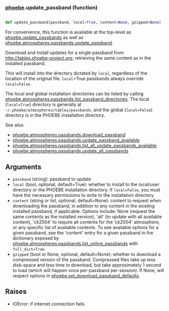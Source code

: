 ### [phoebe](phoebe.md).update_passband (function)


```py

def update_passband(passband, local=True, content=None, gzipped=None)

```



For convenience, this function is available at the top-level as
[phoebe.update_passbands](phoebe.update_passbands.md) as well as
[phoebe.atmospheres.passbands.update_passband](phoebe.atmospheres.passbands.update_passband.md).

Download and install updates for a single passband from
<a href="http://tables.phoebe-project.org">http://tables.phoebe-project.org</a>, retrieving
the same content as in the installed passband.

This will install into the directory dictated by `local`, regardless of the
location of the original file.  `local`=True passbands always override
`local=False`.

The local and global installation directories can be listed by calling
[phoebe.atmospheres.passbands.list_passband_directories](phoebe.atmospheres.passbands.list_passband_directories.md).  The local
(`local=True`) directory is generally at
`~/.phoebe/atmospheres/tables/passbands`, and the global (`local=False`)
directory is in the PHOEBE installation directory.

See also:
* [phoebe.atmospheres.passbands.download_passband](phoebe.atmospheres.passbands.download_passband.md)
* [phoebe.atmospheres.passbands.update_passband_available](phoebe.atmospheres.passbands.update_passband_available.md)
* [phoebe.atmospheres.passbands.list_all_update_passbands_available](phoebe.atmospheres.passbands.list_all_update_passbands_available.md)
* [phoebe.atmospheres.passbands.update_all_passbands](phoebe.atmospheres.passbands.update_all_passbands.md)


Arguments
----------
* `passband` (string): passband to update
* `local` (bool, optional, default=True): whether to install to the local/user
    directory or the PHOEBE installation directory.  If `local=False`, you
    must have the necessary permissions to write to the installation
    directory.
* `content` (string or list, optional, default=None): content to request
    when downloading the passband, in addition to any content in the existing
    installed passband, if applicable.
    Options include: None (request the same contents as the installed version),
    'all' (to update with all available content),
    'ck2004' to require all contents for the 'ck2004' atmosphere, or any specific list of
    available contents.  To see available options for a given passband, see
    the 'content' entry for a given passband in the dictionary exposed by
    [phoebe.atmospheres.passbands.list_online_passbands](phoebe.atmospheres.passbands.list_online_passbands.md)
    with `full_dict=True`.
* `gzipped` (bool or None, optional, default=None): whether to download a
    compressed version of the passband.  Compressed files take up less
    disk-space and less time to download, but take approximately 1 second
    to load (which will happen once per-passband per-session).  If None,
    will respect options in [phoebe.set_download_passband_defaults](phoebe.set_download_passband_defaults.md).

Raises
--------
* IOError: if internet connection fails.

